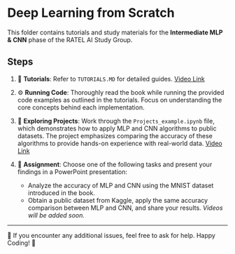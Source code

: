 # Deep Learning from Scratch

This folder contains tutorials and study materials for the **Intermediate MLP & CNN** phase of the RATEL AI Study Group. 

## Steps

1. 📝 **Tutorials**: Refer to `TUTORIALS.MD` for detailed guides. [Video Link](https://www.youtube.com/watch?v=fUaBF33OYZM )
   
2. ⚙️ **Running Code**: Thoroughly read the book while running the provided code examples as outlined in the tutorials. Focus on understanding the core concepts behind each implementation.  

3. 📂 **Exploring Projects**: Work through the `Projects_example.ipynb` file, which demonstrates how to apply MLP and CNN algorithms to public datasets. The project emphasizes comparing the accuracy of these algorithms to provide hands-on experience with real-world data. [Video Link](https://www.youtube.com/watch?v=TxejE0NKPiE&t=1391s)

4. 🎯 **Assignment**: Choose one of the following tasks and present your findings in a PowerPoint presentation:
   - Analyze the accuracy of MLP and CNN using the MNIST dataset introduced in the book.
   - Obtain a public dataset from Kaggle, apply the same accuracy comparison between MLP and CNN, and share your results. *Videos will be added soon.*

---

📌 If you encounter any additional issues, feel free to ask for help. Happy Coding! 🚀
